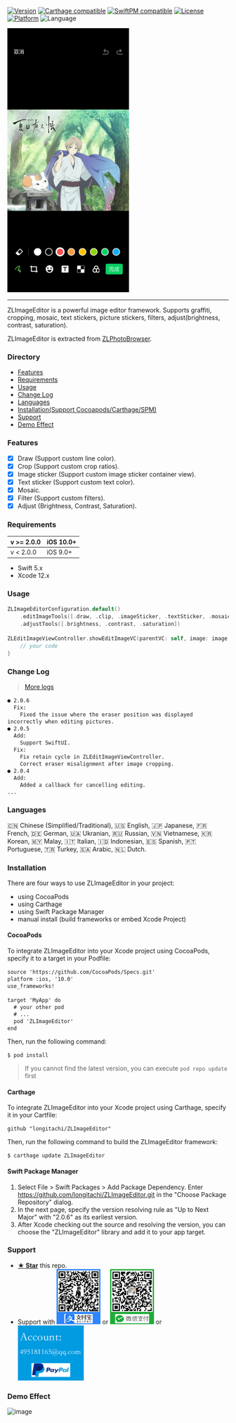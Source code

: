 [![Version](https://img.shields.io/github/v/tag/longitachi/ZLImageEditor.svg?color=blue&include_prereleases=&sort=semver)](https://cocoapods.org/pods/ZLImageEditor)
[![Carthage compatible](https://img.shields.io/badge/Carthage-compatible-brightgreen.svg?style=flat)](https://github.com/Carthage/Carthage)
[![SwiftPM compatible](https://img.shields.io/badge/SwiftPM-supported-E57141.svg)](https://swift.org/package-manager/)
[![License](https://img.shields.io/badge/license-MIT-black)](https://raw.githubusercontent.com/longitachi/ZLImageEditor/master/LICENSE)
[![Platform](https://img.shields.io/badge/Platforms-iOS-blue?style=flat)](https://img.shields.io/badge/Platforms-iOS-blue?style=flat)
![Language](https://img.shields.io/badge/Language-%20Swift%20-E57141.svg)

<img src="https://github.com/longitachi/ImageFolder/blob/master/ZLImageEditor/ZLImageEditor.png" width = "277" height = "600" div align=center/>

---------------

ZLImageEditor is a powerful image editor framework. Supports graffiti, cropping, mosaic, text stickers, picture stickers, filters, adjust(brightness, contrast, saturation).

ZLImageEditor is extracted from [ZLPhotoBrowser](https://github.com/longitachi/ZLPhotoBrowser).

### Directory
* [Features](#Features)
* [Requirements](#Requirements)
* [Usage](#Usage)
* [Change Log](#ChangeLog)
* [Languages](#Languages)
* [Installation(Support Cocoapods/Carthage/SPM)](#Installation)
* [Support](#Support)
* [Demo Effect](#DemoEffect)

### <a id="Features"></a>Features
- [x] Draw (Support custom line color).
- [x] Crop (Support custom crop ratios).
- [x] Image sticker (Support custom image sticker container view).
- [x] Text sticker  (Support custom text color).
- [x] Mosaic.
- [x] Filter (Support custom filters).
- [x] Adjust (Brightness, Contrast, Saturation).

### <a id="Requirements"></a>Requirements
 | v >= 2.0.0 | iOS 10.0+ |
 | --- | --- |
 | v \< 2.0.0 | iOS 9.0+ |
 * Swift 5.x
 * Xcode 12.x

### <a id="Usage"></a>Usage
```swift
ZLImageEditorConfiguration.default()
    .editImageTools([.draw, .clip, .imageSticker, .textSticker, .mosaic, .filter, .adjust])
    .adjustTools([.brightness, .contrast, .saturation])

ZLEditImageViewController.showEditImageVC(parentVC: self, image: image, editModel: editModel) { [weak self] (resImage, editModel) in
    // your code
}
```

### <a id="ChangeLog"></a>Change Log
> [More logs](https://github.com/longitachi/ZLImageEditor/blob/master/CHANGELOG.md)
```
● 2.0.6
  Fix:
    Fixed the issue where the eraser position was displayed incorrectly when editing pictures.
● 2.0.5
  Add:
    Support SwiftUI.
  Fix:
    Fix retain cycle in ZLEditImageViewController.
    Correct eraser misalignment after image cropping.
● 2.0.4
  Add:
    Added a callback for cancelling editing.
...
```

### <a id="Languages"></a>Languages
🇨🇳 Chinese (Simplified/Traditional), 🇺🇸 English, 🇯🇵 Japanese, 🇫🇷 French, 🇩🇪 German, 🇺🇦 Ukranian, 🇷🇺 Russian, 🇻🇳 Vietnamese, 🇰🇷 Korean, 🇲🇾 Malay, 🇮🇹 Italian, 🇮🇩 Indonesian, 🇪🇸 Spanish, 🇵🇹 Portuguese, 🇹🇷 Turkey, 🇸🇦 Arabic, 🇳🇱 Dutch.

### <a id="Installation"></a>Installation
There are four ways to use ZLImageEditor in your project:

  - using CocoaPods
  - using Carthage
  - using Swift Package Manager
  - manual install (build frameworks or embed Xcode Project)

#### CocoaPods
To integrate ZLImageEditor into your Xcode project using CocoaPods, specify it to a target in your Podfile:

```
source 'https://github.com/CocoaPods/Specs.git'
platform :ios, '10.0'
use_frameworks!

target 'MyApp' do
  # your other pod
  # ...
  pod 'ZLImageEditor'
end
```

Then, run the following command:

```
$ pod install
```

> If you cannot find the latest version, you can execute `pod repo update` first

#### Carthage
To integrate ZLImageEditor into your Xcode project using Carthage, specify it in your Cartfile:

```
github "longitachi/ZLImageEditor"
```

Then, run the following command to build the ZLImageEditor framework:

```
$ carthage update ZLImageEditor
```

#### Swift Package Manager
1. Select File > Swift Packages > Add Package Dependency. Enter https://github.com/longitachi/ZLImageEditor.git in the "Choose Package Repository" dialog.
2. In the next page, specify the version resolving rule as "Up to Next Major" with "2.0.6" as its earliest version.
3. After Xcode checking out the source and resolving the version, you can choose the "ZLImageEditor" library and add it to your app target.

### <a id="Support"></a> Support
* [**★ Star**](#) this repo.
* Support with <img src="https://github.com/longitachi/ImageFolder/blob/master/ZLPhotoBrowser/ap.png" width = "100" height = "125" /> or <img src="https://github.com/longitachi/ImageFolder/blob/master/ZLPhotoBrowser/wp.png" width = "100" height = "125" /> or <img src="https://github.com/longitachi/ImageFolder/blob/master/ZLPhotoBrowser/pp.png" width = "150" height = "125" />

### <a id="DemoEffect"></a> Demo Effect
![image](https://github.com/longitachi/ImageFolder/blob/master/ZLImageEditor/editImage.gif)
